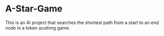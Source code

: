 # A-Star-Game

This is an AI project that searches the shortest path from a start to an end node in a token-pushing game.
